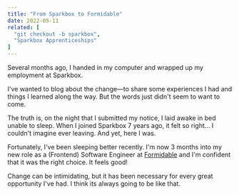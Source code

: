 ```yaml
---
title: "From Sparkbox to Formidable"
date: 2022-05-11
related: [
  "git checkout -b sparkbox",
  "Sparkbox Apprenticeships"
]
---
```


Several months ago, I handed in my computer and wrapped up my employment at Sparkbox.

I've wanted to blog about the change—to share some experiences I had and things I learned along the way. But the words just didn't seem to want to come.

The truth is, on the night that I submitted my notice, I laid awake in bed unable to sleep. When I joined Sparkbox 7 years ago, it felt so right... I couldn't imagine ever leaving. And yet, here I was.

Fortunately, I've been sleeping better recently. I'm now 3 months into my new role as a (Frontend) Software Engineer at [Formidable](https://formidable.com/) and I'm confident that it was the right choice. It feels good!

Change can be intimidating, but it has been necessary for every great opportunity I've had. I think its always going to be like that.

